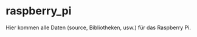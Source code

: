 raspberry_pi
============
Hier kommen alle Daten (source, Bibliotheken, usw.) für das Raspberry Pi.
